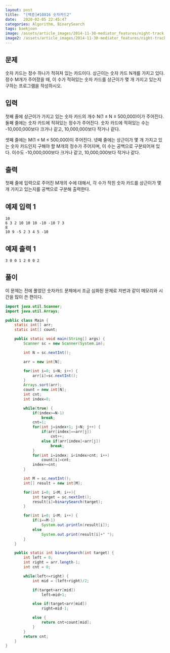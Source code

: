 ```yaml
---
layout: post
title:  "[백준]#10816 숫자카드2"
date:   2020-02-05 22:45:47
categories: Algorithm, BinarySearch
tags: baekjoon
image: /assets/article_images/2014-11-30-mediator_features/night-track.JPG
image2: /assets/article_images/2014-11-30-mediator_features/night-track-mobile.JPG
---
```


문제
--------------------

숫자 카드는 정수 하나가 적혀져 있는 카드이다. 상근이는 숫자 카드 N개를 가지고 있다. 정수 M개가 주어졌을 때, 이 수가 적혀있는 숫자 카드를 상근이가 몇 개 가지고 있는지 구하는 프로그램을 작성하시오.

입력
---------------------------

첫째 줄에 상근이가 가지고 있는 숫자 카드의 개수 N(1 ≤ N ≤ 500,000)이가 주어진다. 둘째 줄에는 숫자 카드에 적혀있는 정수가 주어진다. 숫자 카드에 적혀있는 수는 -10,000,000보다 크거나 같고, 10,000,000보다 작거나 같다.

셋째 줄에는 M(1 ≤ M ≤ 500,000)이 주어진다. 넷째 줄에는 상근이가 몇 개 가지고 있는 숫자 카드인지 구해야 할 M개의 정수가 주어지며, 이 수는 공백으로 구분되어져 있다. 이수도 -10,000,000보다 크거나 같고, 10,000,000보다 작거나 같다.

출력
----------------

첫째 줄에 입력으로 주어진 M개의 수에 대해서, 각 수가 적힌 숫자 카드를 상근이가 몇 개 가지고 있는지를 공백으로 구분해 출력한다.

예제 입력 1 
----------------------

```
10
6 3 2 10 10 10 -10 -10 7 3
8
10 9 -5 2 3 4 5 -10
```

예제 출력 1 
------------------------

```
3 0 0 1 2 0 0 2
```

풀이
--------------------------

이 문제는 전에 풀었던 숫자카드 문제에서 조금 심화된 문제로 저번과 같이 메모리와 시간을 많이 쓴 편이다.

```java
import java.util.Scanner;
import java.util.Arrays;

public class Main {
    static int[] arr;
    static int[] count;

    public static void main(String[] args) {
        Scanner sc = new Scanner(System.in);

        int N = sc.nextInt();

        arr = new int[N];

        for(int i=0; i<N; i++) {
            arr[i]=sc.nextInt();
        }
        Arrays.sort(arr);
        count = new int[N];
        int cnt;
        int index=0;

        while(true) {
            if(index>=N-1)
                break;
            cnt=1;
            for(int j=index+1; j<N; j++) {
                if(arr[index]==arr[j])
                    cnt++;
                else if(arr[index]<arr[j])
                    break;
            }
            for(int i=index; i<index+cnt; i++)
                count[i]=cnt;
            index+=cnt;
        }

        int M = sc.nextInt();
        int[] result = new int[M];

        for(int i=0; i<M; i++){
            int target = sc.nextInt();
            result[i]=binarySearch(target);
        }

        for(int i=0; i<M; i++) {
            if(i==M-1)
                System.out.println(result[i]);
            else
                System.out.print(result[i]+" ");
        }
    }

    public static int binarySearch(int target) {
        int left = 0;
        int right = arr.length-1;
        int cnt = 0;

        while(left<=right) {
            int mid = (left+right)/2;

            if(target>arr[mid])
                left=mid+1;

            else if(target<arr[mid])
                right=mid-1;

            else {
                return cnt+count[mid];
            }
        }
        return cnt;
    }
}
```
